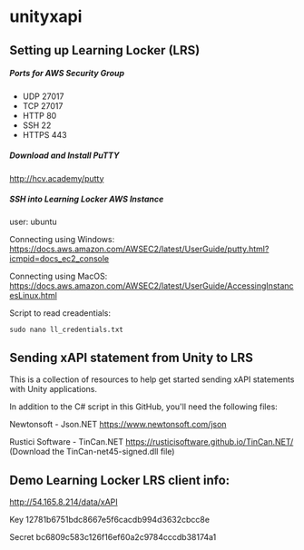 # unityxapi

## Setting up Learning Locker (LRS)

##### Ports for AWS Security Group

- UDP 27017
- TCP 27017
- HTTP 80
- SSH 22
- HTTPS 443

##### Download and Install PuTTY
http://hcv.academy/putty

##### SSH into Learning Locker AWS Instance
user: ubuntu

Connecting using Windows: https://docs.aws.amazon.com/AWSEC2/latest/UserGuide/putty.html?icmpid=docs_ec2_console

Connecting using MacOS: https://docs.aws.amazon.com/AWSEC2/latest/UserGuide/AccessingInstancesLinux.html

Script to read creadentials: 

`sudo nano ll_credentials.txt`


## Sending xAPI statement from Unity to LRS

This is a collection of resources to help get started sending xAPI statements with Unity applications.

In addition to the C# script in this GitHub, you'll need the following files:

Newtonsoft - Json.NET
https://www.newtonsoft.com/json

Rustici Software - TinCan.NET
https://rusticisoftware.github.io/TinCan.NET/
(Download the TinCan-net45-signed.dll file)

## Demo Learning Locker LRS client info:

http://54.165.8.214/data/xAPI

Key
12781b6751bdc8667e5f6cacdb994d3632cbcc8e

Secret
bc6809c583c126f16ef60a2c9784cccdb38174a1

